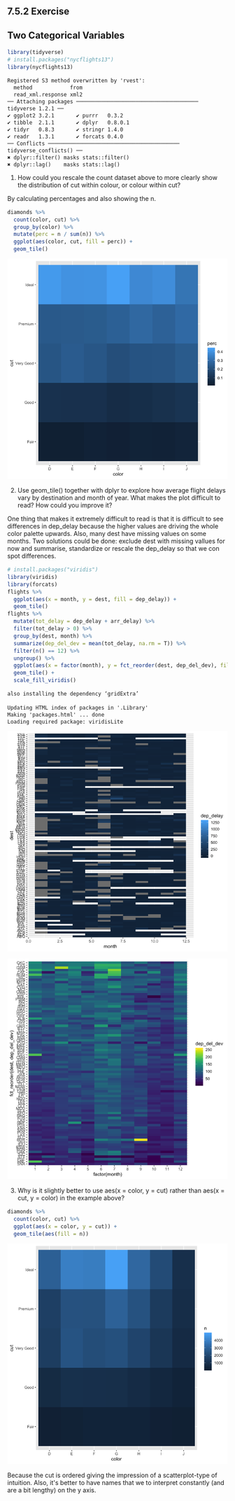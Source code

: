 ## 7.5.2 Exercise

## Two Categorical Variables


```R
library(tidyverse)
# install.packages("nycflights13")
library(nycflights13)
```

    Registered S3 method overwritten by 'rvest':
      method            from
      read_xml.response xml2
    ── Attaching packages ─────────────────────────────────────── tidyverse 1.2.1 ──
    ✔ ggplot2 3.2.1       ✔ purrr   0.3.2  
    ✔ tibble  2.1.1       ✔ dplyr   0.8.0.1
    ✔ tidyr   0.8.3       ✔ stringr 1.4.0  
    ✔ readr   1.3.1       ✔ forcats 0.4.0  
    ── Conflicts ────────────────────────────────────────── tidyverse_conflicts() ──
    ✖ dplyr::filter() masks stats::filter()
    ✖ dplyr::lag()    masks stats::lag()


1. How could you rescale the count dataset above to more clearly show the distribution of cut within colour, or colour within cut?

By calculating percentages and also showing the n.


```R
diamonds %>%
  count(color, cut) %>%
  group_by(color) %>%
  mutate(perc = n / sum(n)) %>%
  ggplot(aes(color, cut, fill = perc)) +
  geom_tile()
```


![png](output_5_0.png)


2. Use geom_tile() together with dplyr to explore how average flight delays vary by destination and month of year. What makes the plot difficult to read? How could you improve it?

One thing that makes it extremely difficult to read is that it is difficult to see differences in dep_delay because the higher values are driving the whole color palette upwards. Also, many dest have missing values on some months. Two solutions could be done: exclude dest with missing vallues for now and summarise, standardize or rescale the dep_delay so that we con spot differences.


```R
# install.packages("viridis")
library(viridis)
library(forcats)
flights %>%
  ggplot(aes(x = month, y = dest, fill = dep_delay)) +
  geom_tile()
flights %>%
  mutate(tot_delay = dep_delay + arr_delay) %>%
  filter(tot_delay > 0) %>%
  group_by(dest, month) %>%
  summarize(dep_del_dev = mean(tot_delay, na.rm = T)) %>%
  filter(n() == 12) %>%
  ungroup() %>%
  ggplot(aes(x = factor(month), y = fct_reorder(dest, dep_del_dev), fill = dep_del_dev)) +
  geom_tile() +
  scale_fill_viridis()
```

    also installing the dependency ‘gridExtra’
    
    Updating HTML index of packages in '.Library'
    Making 'packages.html' ... done
    Loading required package: viridisLite



![png](output_8_1.png)



![png](output_8_2.png)


3. Why is it slightly better to use aes(x = color, y = cut) rather than aes(x = cut, y = color) in the example above?


```R
diamonds %>%
  count(color, cut) %>%
  ggplot(aes(x = color, y = cut)) +
  geom_tile(aes(fill = n))
```


![png](output_10_0.png)


Because the cut is ordered giving the impression of a scatterplot-type of intuition. Also, it's better to have names that we to interpret constantly (and are a bit lengthy) on the y axis.
